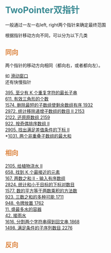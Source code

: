 # <font  color='3d8c95'>TwoPointer双指针</font>
一般通过一左一右left, right两个指针来确定最终范围

根据指针移动方向不同，可以分为以下几类

## <font  color='dc843f'>同向</font>
两个指针的移动方向相同（都向右，或者都向左）。

如 [滑动窗口](SlidingWondow.md)  
还有快慢指针  

[395. 至少有 K 个重复字符的最长子串](https://leetcode.cn/problems/longest-substring-with-at-least-k-repeating-characters)  
[611. 有效三角形的个数](https://leetcode.cn/problems/valid-triangle-number/)  
[1574. 删除最短的子数组使剩余数组有序 1932](https://leetcode.cn/problems/shortest-subarray-to-be-removed-to-make-array-sorted/)  
[2972. 统计移除递增子数组的数目 II 2153](https://leetcode.cn/problems/count-the-number-of-incremovable-subarrays-ii)  
[2122. 还原原数组 2159](https://leetcode.cn/problems/recover-the-original-array)  
[922. 按奇偶排序数组 II](https://leetcode.cn/problems/sort-array-by-parity-ii)  
[2905. 找出满足差值条件的下标 II](https://leetcode.cn/problems/find-indices-with-index-and-value-difference-ii)  
*[1031. 两个非重叠子数组的最大和](https://leetcode.cn/problems/maximum-sum-of-two-non-overlapping-subarrays)  

## <font  color='dc843f'>相向</font>
[2105. 给植物浇水 II](https://leetcode.cn/problems/watering-plants-ii/)  
[658. 找到 K 个最接近的元素](https://leetcode.cn/problems/find-k-closest-elements/)  
[167. 两数之和 II - 输入有序数组](https://leetcode.cn/problems/two-sum-ii-input-array-is-sorted/)  
[2824. 统计和小于目标的下标对数目](https://leetcode.cn/problems/count-pairs-whose-sum-is-less-than-target/)  
[1577. 数的平方等于两数乘积的方法数](https://leetcode.cn/problems/number-of-ways-where-square-of-number-is-equal-to-product-of-two-numbers)   
[923. 三数之和的多种可能 1711](https://leetcode.cn/problems/3sum-with-multiplicity)  
[948. 令牌放置 1762](https://leetcode.cn/problems/bag-of-tokens)  
[11. 盛最多水的容器](https://leetcode.cn/problems/container-with-most-water)  
[42. 接雨水](https://leetcode.cn/problems/trapping-rain-water)  
[1616. 分割两个字符串得到回文串 1868](https://leetcode.cn/problems/split-two-strings-to-make-palindrome)  
[1498. 满足条件的子序列数目 2276](https://leetcode.cn/problems/number-of-subsequences-that-satisfy-the-given-sum-condition)  

## <font  color='dc843f'>反向</font>